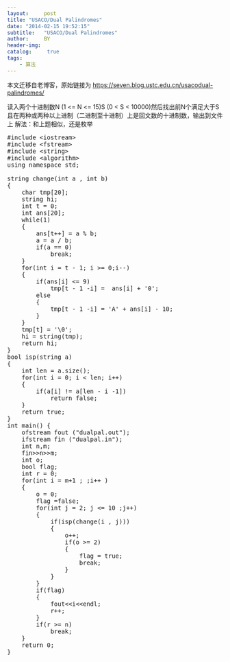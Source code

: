```yaml
---
layout:     post
title: "USACO/Dual Palindromes"
date: "2014-02-15 19:52:15"
subtitle:   "USACO/Dual Palindromes"
author:     BY
header-img:
catalog: 	 true
tags:
    - 算法
---
```


本文迁移自老博客，原始链接为 <https://seven.blog.ustc.edu.cn/usacodual-palindromes/>

读入两个十进制数N (1 <= N <= 15)S (0 < S < 10000)然后找出前N个满足大于S且在两种或两种以上进制（二进制至十进制）上是回文数的十进制数，输出到文件上
解法：和上题相似，还是枚举
<pre class = "brush:[cpp]">
#include &lt;iostream&gt;
#include &lt;fstream&gt;
#include &lt;string&gt;
#include &lt;algorithm&gt;
using namespace std;

string change(int a , int b)
{
    char tmp[20];
    string hi;
    int t = 0;
    int ans[20];
    while(1)
    {
        ans[t++] = a % b;
        a = a / b;
        if(a == 0)
            break;
    }
    for(int i = t - 1; i >= 0;i--)
    {
        if(ans[i] <= 9)
            tmp[t - 1 -i] =  ans[i] + '0';
        else
        {
            tmp[t - 1 -i] = 'A' + ans[i] - 10;
        }
    }
    tmp[t] = '\0';
    hi = string(tmp);
    return hi;
}
bool isp(string a)
{
    int len = a.size();
    for(int i = 0; i < len; i++)
    {
        if(a[i] != a[len - i -1])
            return false;
    }
    return true;
}
int main() {
    ofstream fout ("dualpal.out");
    ifstream fin ("dualpal.in");
    int n,m;
    fin&gt;&gt;n&gt;&gt;m;
    int o;
    bool flag;
    int r = 0;
    for(int i = m+1 ; ;i++ )
    {
        o = 0;
        flag =false;
        for(int j = 2; j <= 10 ;j++)
        {
            if(isp(change(i , j)))
            {
                o++;
                if(o >= 2)
                {
                    flag = true;
                    break;
                }
            }
        }
        if(flag)
        {
            fout&lt;&lt;i&lt;&lt;endl;
            r++;
        }
        if(r >= n)
            break;
    }
    return 0;
}
</pre>

